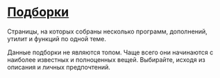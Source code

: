# [Подборки](#compilations)

Страницы, на которых собраны несколько программ, дополнений, утилит и функций
по одной теме.

Данные подборки не являются топом. Чаще всего они начинаются с наиболее
известных и полноценных вещей. Выбирайте, исходя из описания и личных
предпочтений.
